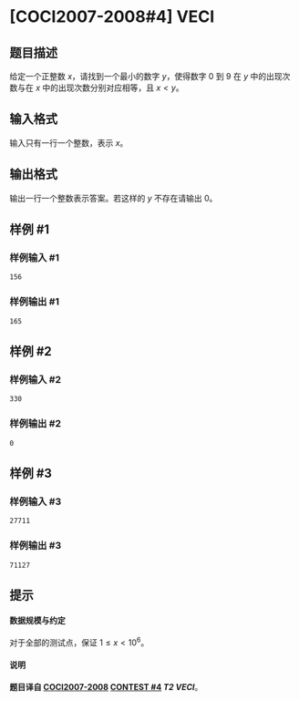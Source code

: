 # [COCI2007-2008#4] VECI

## 题目描述

给定一个正整数 $x$，请找到一个最小的数字 $y$，使得数字 $0$ 到 $9$ 在 $y$ 中的出现次数与在 $x$ 中的出现次数分别对应相等，且 $x \lt y$。


## 输入格式

输入只有一行一个整数，表示 $x$。

## 输出格式

输出一行一个整数表示答案。若这样的 $y$ 不存在请输出 $0$。

## 样例 #1

### 样例输入 #1
```
156
```

### 样例输出 #1

```
165
```

## 样例 #2

### 样例输入 #2
```
330
```

### 样例输出 #2

```
0
```

## 样例 #3

### 样例输入 #3
```
27711
```

### 样例输出 #3

```
71127
```

## 提示

#### 数据规模与约定

对于全部的测试点，保证 $1 \leq x \lt 10^6$。

#### 说明

**题目译自 [COCI2007-2008](https://hsin.hr/coci/archive/2007_2008/) [CONTEST #4](https://hsin.hr/coci/archive/2007_2008/contest4_tasks.pdf) *T2   VECI***。
